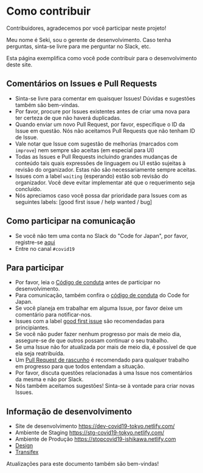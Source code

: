 # Como contribuir

Contribuidores, agradecemos por você participar neste projeto!

Meu nome é Seki, sou o gerente de desenvolvimento. Caso tenha perguntas, sinta-se livre para me perguntar no Slack, etc.

Esta página exemplifica como você pode contribuir para o desenvolvimento deste site.

## Comentários on Issues e Pull Requests
* Sinta-se livre para comentar em quaisquer Issues! Dúvidas e sugestões também são bem-vindas.
* Por favor, procure por Issues existentes antes de criar uma nova para ter certeza de que não haverá duplicadas.
* Quando enviar um novo Pull Request, por favor, especifique o ID da Issue em questão. Nós não aceitamos Pull Requests que não tenham ID de Issue.
* Vale notar que Issue com sugestão de melhorias (marcados com `improve`) nem sempre são aceitas (em especial para UI)
* Todas as Issues e Pull Requests incluindo grandes mudanças de conteúdo tais quais expressões de linguagem ou UI estão sujeitas à revisão do organizador. Estas não são necessariamente sempre aceitas.
* Issues com a label `waiting` (esperando) estão sob revisão do organizador. Você deve evitar implementar até que o requerimento seja concluído.
* Nós apreciamos caso você possa dar prioridade para Issues com as seguintes labels: [good first issue / help wanted / bug]

## Como participar na comunicação
* Se você não tem uma conta no Slack do "Code for Japan", por favor, registre-se [aqui](https://cfjslackin.herokuapp.com/)
* Entre no canal `#covid19`

## Para participar
* Por favor, leia o [Código de conduta](./CODE_OF_CONDUCT.md) antes de participar no desenvolvimento.
* Para comunicação, também confira o [código de conduta](https://github.com/codeforjapan/codeofconduct) do Code for Japan.
* Se você planeja em trabalhar em alguma Issue, por favor deixe um comentário para notificar-nos.
* Issues com a label [good first issue](https://github.com/tokyo-metropolitan-gov/covid19/issues?q=is%3Aissue+is%3Aopen+label%3A%22good+first+issue%22) são recomendadas para principiantes.
* Se você não puder fazer nenhum progresso por mais de meio dia, assegure-se de que outros possam continuar o seu trabalho.
* Se uma Issue não for atualizada por mais de meio dia, é possível de que ela seja reatribuída.
* Um [Pull Request de rascunho](https://help.github.com/en/github/collaborating-with-issues-and-pull-requests/about-pull-requests#draft-pull-requests) é recomendado para qualquer trabalho em progresso para que todos entendam a situação.
* Por favor, discuta questões relacionadas à uma Issue nos comentários da mesma e não por Slack.
* Nós também aceitamos sugestões! Sinta-se à vontade para criar novas Issues.

## Informação de desenvolvimento
* Site de desenvolvimento https://dev-covid19-tokyo.netlify.com/
* Ambiente de Staging https://stg-covid19-tokyo.netlify.com/
* Ambiente de Produção https://stopcovid19-ishikawa.netlify.com
* [Design](https://www.figma.com/file/V7vt80p2gauhdgTZeVNbgj/UI%E3%83%87%E3%82%B6%E3%82%A4%E3%83%B3?node-id=121%3A156)
* [Transifex](https://www.transifex.com/stopcovid19-tokyo/stopcovid19tokyo)

Atualizações para este documento também são bem-vindas!
